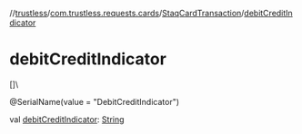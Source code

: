 //[trustless](../../../index.md)/[com.trustless.requests.cards](../index.md)/[StaqCardTransaction](index.md)/[debitCreditIndicator](debit-credit-indicator.md)

# debitCreditIndicator

[]\

@SerialName(value = &quot;DebitCreditIndicator&quot;)

val [debitCreditIndicator](debit-credit-indicator.md): [String](https://kotlinlang.org/api/latest/jvm/stdlib/kotlin/-string/index.html)
